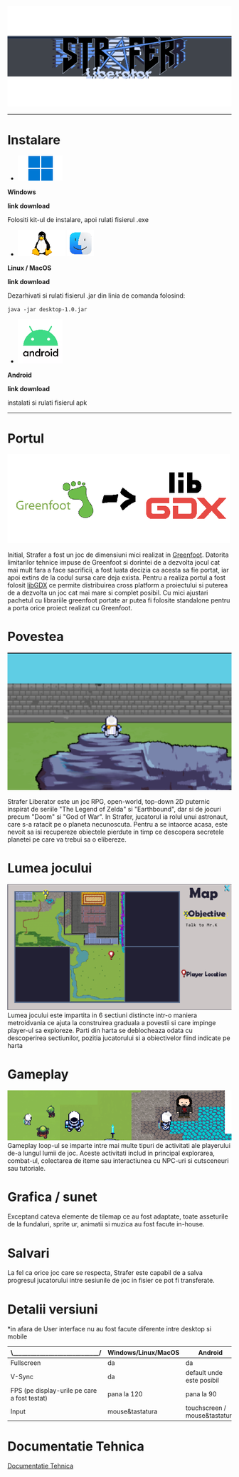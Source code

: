 
![strafer-liberator-master/assets/images/UI/menu/mainMenu/logo.png](strafer-liberator-master/assets/images/UI/menu/mainMenu/logo.png)


----------


# Instalare
- ![Documentatie/Dita/images/windows.png](Documentatie/Dita/images/windows.png)

**Windows** 

**link download**

Folositi kit-ul de instalare, apoi rulati fisierul .exe


- ![Documentatie/Dita/images/linux.png](Documentatie/Dita/images/linux.png) ![Documentatie/Dita/images/macos.png](Documentatie/Dita/images/macos.png)

**Linux / MacOS**

**link download**

Dezarhivati si rulati fisierul .jar din linia de comanda folosind:
```
java -jar desktop-1.0.jar
```

- ![Documentatie/Dita/images/android.png](Documentatie/Dita/images/android.png)

**Android**

**link download**

instalati si rulati fisierul apk 

----------
# Portul 
![Documentatie/Dita/images/port.png](Documentatie/Dita/images/port.png)

Initial, Strafer a fost un joc de dimensiuni mici realizat in [Greenfoot](https://www.greenfoot.org/door). Datorita limitarilor tehnice impuse de Greenfoot si dorintei de a dezvolta jocul cat mai mult fara a face sacrificii, a fost luata decizia ca acesta sa fie portat, iar apoi extins de la codul sursa care deja exista. Pentru a realiza portul a fost folosit [libGDX](https://libgdx.com/) ce permite distribuirea cross platform a proiectului si puterea de a dezvolta un joc cat mai mare si complet posibil. Cu mici ajustari pachetul cu librariile greenfoot portate ar putea fi folosite standalone pentru a porta orice proiect realizat cu Greenfoot.


# Povestea
![Documentatie/Dita/images/game%20ss/wall.png](Documentatie/Dita/images/game%20ss/wall.png)

Strafer Liberator este un joc RPG, open-world, top-down 2D puternic inspirat de seriile "The Legend of Zelda" si "Earthbound", dar si de jocuri precum "Doom" si "God of War". 
In Strafer, jucatorul ia rolul unui astronaut, care s-a ratacit pe o planeta necunoscuta. Pentru a se intaorce acasa, este nevoit sa isi recupereze obiectele pierdute in timp ce descopera secretele planetei  pe care va trebui sa o elibereze.

# Lumea jocului

![Documentatie/Dita/images/game%20ss/ss%20map.png](Documentatie/Dita/images/game%20ss/ss%20map.png)
Lumea jocului este impartita in 6 sectiuni distincte intr-o maniera metroidvania ce ajuta la construirea graduala a povestii si care impinge player-ul sa exploreze. Parti din harta se deblocheaza odata cu descoperirea sectiunilor, pozitia jucatorului si a obiectivelor fiind indicate pe harta


# Gameplay

![Documentatie/Dita/images/game%20ss/SS.png](Documentatie/Dita/images/game%20ss/SS.png)
Gameplay loop-ul se imparte intre mai multe tipuri de activitati ale playerului  de-a lungul lumii de joc. Aceste activitati includ in principal explorarea, combat-ul, colectarea de iteme sau interactiunea cu NPC-uri si cutsceneuri sau tutoriale.

# Grafica / sunet

Exceptand cateva elemente de tilemap ce au fost adaptate, toate asseturile de la fundaluri, sprite ur, animatii si muzica au fost facute in-house.

# Salvari
La fel ca orice joc care se respecta, Strafer este capabil de a salva progresul jucatorului intre sesiunile de joc in fisier ce pot fi transferate.

# Detalii versiuni
*in afara de User interface nu au fost facute diferente intre desktop si mobile

|  \\_____________________________/ | Windows/Linux/MacOS|Android   |
|---|---|---|
  | Fullscreen |    da  |da   |
  |V-Sync|da|default unde este posibil|
| FPS (pe display-urile pe care a fost testat)  |   pana la 120|  pana la 90 |
| Input   |mouse&tastatura   | touchscreen / mouse&tastatura  |

# Documentatie Tehnica
[Documentatie Tehnica](https://github.com/KOTerra/StraferLiberator/tree/portGreenfoot/Documentatie/Dita/out)
